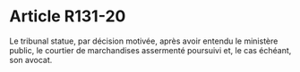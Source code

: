 # Article R131-20

Le tribunal statue, par décision motivée, après avoir entendu le ministère public, le courtier de marchandises assermenté poursuivi et, le cas échéant, son avocat.